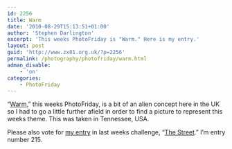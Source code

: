 ```yaml
---
id: 2256
title: Warm
date: '2010-08-29T15:13:51+01:00'
author: 'Stephen Darlington'
excerpt: 'This weeks PhotoFriday is "Warm." Here is my entry.'
layout: post
guid: 'http://www.zx81.org.uk/?p=2256'
permalink: /photography/photofriday/warm.html
adman_disable:
    - 'on'
categories:
    - PhotoFriday
---
```


“[Warm](http://www.photofriday.com/archives/challenge/001010.php),” this weeks PhotoFriday, is a bit of an alien concept here in the UK so I had to go a little further afield in order to find a picture to represent this weeks theme. This was taken in Tennessee, USA.

Please also vote for [my entry](http://www.zx81.org.uk/photography/photofriday/the-street.html) in last weeks challenge, “[The Street](http://www.photofriday.com/linkviewer.php?id=1008).” I’m entry number 215.